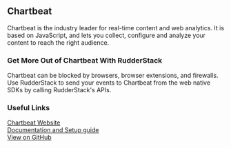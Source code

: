 ## Chartbeat

Chartbeat is the industry leader for real-time content and web analytics. It is based on JavaScript, and lets you collect, configure and analyze your content to reach the right audience.

### Get More Out of Chartbeat With RudderStack

Chartbeat can be blocked by browsers, browser extensions, and firewalls. Use RudderStack to send your events to Chartbeat from the web native SDKs by calling RudderStack's APIs.

### Useful Links

[Chartbeat Website][]  
[Documentation and Setup guide][]  
[View on GitHub][]

[//]: # "These are reference links used in the body of this note and get stripped out when the markdown processor does its job. There is no need to format nicely because it shouldn't be seen. Thanks SO - http://stackoverflow.com/questions/4823468/store-comments-in-markdown-syntax"
[chartbeat website]: https://chartbeat.com/
[view on github]: https://github.com/rudderlabs/rudder-sdk-js/tree/master/integrations/Chartbeat
[documentation and setup guide]: https://docs.rudderstack.com/destinations/chartbeat
